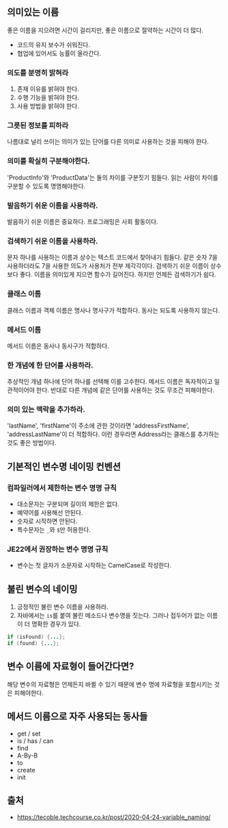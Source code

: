 ## 의미있는 이름

좋은 이름을 지으려면 시간이 걸리지만, 좋은 이름으로 절약하는 시간이 더 많다.

- 코드의 유지 보수가 쉬워진다.
- 협업에 있어서도 능률이 올라간다.

### 의도를 분명히 밝혀라

1. 존재 이유를 밝혀야 한다.
2. 수행 기능을 밝혀야 한다.
3. 사용 방법을 밝혀야 한다.

### 그릇된 정보를 피하라

나름대로 널리 쓰이는 의미가 있는 단어를 다른 의미로 사용하는 것을 피해야 한다.

### 의미를 확실히 구분해야한다.

'ProductInfo'와 'ProductData'는 둘의 차이를 구분짓기 힘들다. 읽는 사람이 차이를 구분할 수 있도록 명명해야한다.

### 발음하기 쉬운 이름을 사용하라.

발음하기 쉬운 이름은 중요하다. 프로그래밍은 사회 활동이다.

### 검색하기 쉬운 이름을 사용하라.

문자 하나를 사용하는 이름과 상수는 텍스트 코드에서 찾아내기 힘들다. 같은 숫자 7을 사용하더라도 7을 사용한 의도가 사용처가 전부 제각각이다. 검색하기 쉬운 이름이 상수보다 좋다. 이름을 의미있게 지으면 함수가 길어진다. 하지만 언제든 검색하기가 쉽다.

### 클래스 이름

클래스 이름과 객체 이름은 명사나 명사구가 적합하다. 동사는 되도록 사용하지 않는다.

### 메서드 이름

메서드 이름은 동사나 동사구가 적합하다. 

### 한 개념에 한 단어를 사용하라.

추상적인 개념 하나에 단어 하나를 선택해 이를 고수한다. 메서드 이름은 독자적이고 일관적이어야 한다. 반대로 다른 개념에 같은 단어를 사용하는 것도 무조건 피해야한다.

### 의미 있는 맥락을 추가하라.

'lastName', 'firstName'이 주소에 관한 것이라면 'addressFirstName', 'addressLastName'이 더 적합하다. 이런 경우라면 Address라는 클래스를 추가하는 것도 좋은 방법이다.


## 기본적인 변수명 네이밍 컨벤션

### 컴파일러에서 제한하는 변수 명명 규칙

- 대소문자는 구분되며 길이의 제한은 없다.
- 예약어를 사용해선 안된다.
- 숫자로 시작하면 안된다.
- 특수문자는 `_`와 `$`만 허용한다.

### JE22에서 권장하는 변수 명명 규칙

- 변수는 첫 글자가 소문자로 시작하는 CamelCase로 작성한다.

## 불린 변수의 네이밍

1. 긍정적인 불린 변수 이름을 사용하라.
2. 자바에서는 `is`를 붙여 불린 메소드나 변수명을 짓는다. 그러나 접두어가 없는 이름이 더 명확한 경우가 있다.
```java
if (isFound) {...};
if (found) {...};
```

## 변수 이름에 자료형이 들어간다면?

해당 변수의 자료형은 언제든지 바뀔 수 있기 때문에 변수 명에 자료형을 포함시키는 것은 피해야한다.

## 메서드 이름으로 자주 사용되는 동사들

- get / set
- is / has / can
- find
- A-By-B
- to
- create
- init


## 출처
- https://tecoble.techcourse.co.kr/post/2020-04-24-variable_naming/
